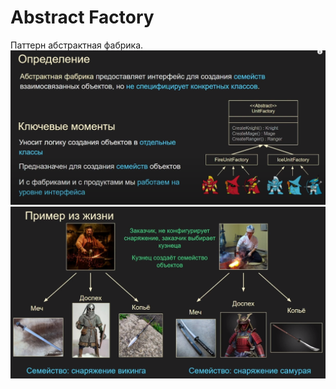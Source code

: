 # Abstract Factory
Паттерн абстрактная фабрика.
![Пример изображения](abst_fabr.png)
![Пример изображения](abst_fabr_2.png)
